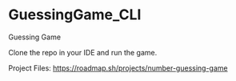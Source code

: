 # GuessingGame_CLI
Guessing Game 


Clone the repo in your IDE and run the game.

Project Files: https://roadmap.sh/projects/number-guessing-game
